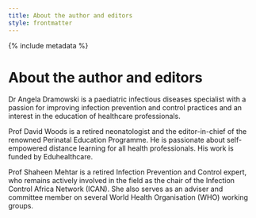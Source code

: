 ```yaml
---
title: About the author and editors
style: frontmatter
---
```


{% include metadata %}

# About the author and editors

Dr Angela Dramowski is a paediatric infectious diseases specialist with a passion for improving infection prevention and control practices and an interest in the education of healthcare professionals. 

Prof David Woods is a retired neonatologist and the editor-in-chief of the renowned Perinatal Education Programme.  He is passionate about self-empowered distance learning for all health professionals. His work is funded by Eduhealthcare.

Prof Shaheen Mehtar is a retired Infection Prevention and Control expert, who remains actively involved in the field as the chair of the Infection Control Africa Network (ICAN). She also serves as an adviser and committee member on several World Health Organisation (WHO) working groups.